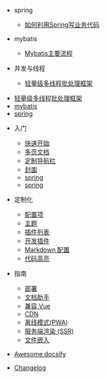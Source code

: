* spring
  * [如何利用Spring写业务代码](/spring/如何利用Spring写业务代码.md)

* mybatis
  * [Mybatis主要流程](/mybatis/mybatis.md)
  
* 并发与线程
  * [轻量级多线程批处理框架](/)





- [轻量级多线程批处理框架](/)
- [mybatis](/mybatis/mybatis.html)
- [spring](/spring/如何利用Spring写业务代码.html)   

* 入门

  * [快速开始](zh-cn/quickstart.md)
  * [多页文档](zh-cn/more-pages.md)
  * [定制导航栏](zh-cn/custom-navbar.md)
  * [封面](zh-cn/cover.md)
  - [spring](/spring/如何利用Spring写业务代码.html)
  - [spring](/spring/如何利用Spring写业务代码.md)

* 定制化

  * [配置项](zh-cn/configuration.md)
  * [主题](zh-cn/themes.md)
  * [插件列表](zh-cn/plugins.md)
  * [开发插件](zh-cn/write-a-plugin.md)
  * [Markdown 配置](zh-cn/markdown.md)
  * [代码高亮](zh-cn/language-highlight.md)

* 指南

  * [部署](zh-cn/deploy.md)
  * [文档助手](zh-cn/helpers.md)
  * [兼容 Vue](zh-cn/vue.md)
  * [CDN](zh-cn/cdn.md)
  * [离线模式(PWA)](zh-cn/pwa.md)
  * [服务端渲染 (SSR)](zh-cn/ssr.md)
  * [文件嵌入](zh-cn/embed-files.md)

* [Awesome docsify](zh-cn/awesome.md)
* [Changelog](zh-cn/changelog.md)
